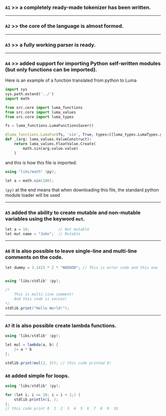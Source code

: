 
### ```A1``` >> a completely ready-made tokenizer has been written.
---
### ```A2``` >> the core of the language is almost formed.
---
### ```A3``` >> a fully working parser is ready.
---
### ```A4``` >> added support for importing Python self-written modules (but only functions can be imported).

Here is an example of a function translated from python to Luma
```python
import sys
sys.path.extend('../')
import math

from src.core import luma_functions
from src.core import luma_values
from src.core import luma_types

fs = luma_functions.LumaFunctionsSaver()

@luma_functions.LumaFun(fs, 'sin', True, types=[[luma_types.LumaTypes.get('Float'), luma_types.LumaTypes.get('Int')]])
def _(arg: luma_values.ValueConstruct):
    return luma_values.FloatValue.Create(
        math.sin(arg.value.value)
    )
```
and this is how this file is imported.
```cs
using "libs/math" (py);

let a = math.sin(180);
```
```(py)``` at the end means that when downloading this file, the standard python module loader will be used

---

### ```A5``` added the ability to create mutable and non-mutable variables using the keyword ```mut```.
```cs
let a = 10;             // Not mutable
let mut name = "John";  // Mutable
```

---

### ```A6``` it is also possible to leave single-line and multi-line comments on the code.
```cs
let dummy = 3.1415 * 2 * "NOOOOO"; // This is error code and this one line comment!


using 'libs/stdlib' (py);

/*
    This is multi-line comment!
    And this code is secces!
*/
stdlib.print("Hello World!");
```

---

### ```A7``` it is also possible create lambda functions.
```cs
using 'libs/stdlib' (py);

let mul = lambda(a, b) {
    |> a * b
};

stdlib.print(mul(2, 3)); // this code printed 6!
```

### ```A8``` added simple for loops.
```cs
using 'libs/stdlib' (py);

for (let i; i <= 10; i = i + 1;) {
    stdlib.println(i, );
};
// this code print 0  1  2  3  4  5  6  7  8  9  10
```
